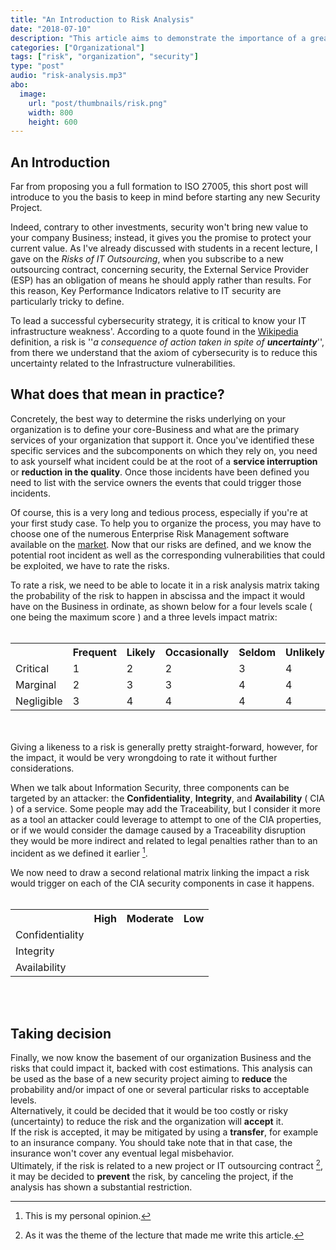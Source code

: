 ```yaml
---
title: "An Introduction to Risk Analysis"
date: "2018-07-10"
description: "This article aims to demonstrate the importance of a great security risk analysis before starting any cybersecurity project"
categories: ["Organizational"]
tags: ["risk", "organization", "security"]
type: "post"
audio: "risk-analysis.mp3"
abo:
  image:
    url: "post/thumbnails/risk.png"
    width: 800
    height: 600
---
```


## An Introduction

Far from proposing you a full formation to ISO 27005, this short post will introduce to you the basis to keep in mind before starting any new Security Project.

Indeed, contrary to other investments, security won't bring new value to your company Business; instead, it gives you the promise to protect your current value. As I've already discussed with students in a recent lecture, I gave on the *Risks of IT Outsourcing*, when you subscribe to a new outsourcing contract, concerning security, the External Service Provider (ESP) has an obligation of means he should apply rather than results. For this reason, Key Performance Indicators relative to IT security are particularly tricky to define.

To lead a successful cybersecurity strategy, it is critical to know your IT infrastructure weakness'. According to a quote found in the [Wikipedia](https://en.wikipedia.org/wiki/Risk) definition, a risk is ''*a consequence of action taken in spite of __uncertainty__*'', from there we understand that the axiom of cybersecurity is to reduce this uncertainty related to the Infrastructure vulnerabilities. 

## What does that mean in practice?

Concretely, the best way to determine the risks underlying on your organization is to define your core-Business and what are the primary services of your organization that support it. Once you've identified these specific services and the subcomponents on which they rely on, you need to ask yourself what incident could be at the root of a __service interruption__ or __reduction in the quality__. Once those incidents have been defined you need to list with the service owners the events that could trigger those incidents.

Of course, this is a very long and tedious process, especially if you're at your first study case. To help you to organize the process, you may have to choose one of the numerous Enterprise Risk Management software available on the [market](https://www.softwareadvice.com/risk-management/). Now that our risks are defined, and we know the potential root incident as well as the corresponding vulnerabilities that could be exploited, we have to rate the risks.

To rate a risk, we need to be able to locate it in a risk analysis matrix taking the probability of the risk to happen in abscissa and the impact it would have on the Business in ordinate, as shown below for a four levels scale ( one being the maximum score ) and a three levels impact matrix:
<br></br>
<table>
	  <tr>
		<th></th>
		<th>Frequent</th> 
		<th>Likely</th>
		<th>Occasionally</th>
		<th>Seldom</th>
		<th>Unlikely</th>
	  </tr>
	  <tr>
		<td>Critical</td>
		<td>1</td> 
		<td>2</td>
		<td>2</td>
		<td>3</td>
		<td>4</td>
	  </tr>
	<tr>
		<td>Marginal</td>
		<td>2</td> 
		<td>3</td>
		<td>3</td>
		<td>4</td>
		<td>4</td>
	</tr>
	<tr>
		<td>Negligible</td>
		<td>3</td> 
		<td>4</td>
		<td>4</td>
		<td>4</td>
		<td>4</td>
	</tr>
</table>
<br></br>
Giving a likeness to a risk is generally pretty straight-forward, however, for the impact, it would be very wrongdoing to rate it without further considerations. 

When we talk about Information Security, three components can be targeted by an attacker: the **Confidentiality**, **Integrity**, and **Availability** ( CIA ) of a service. Some people may add the Traceability, but I consider it more as a tool an attacker could leverage to attempt to one of the CIA properties, or if we would consider the damage caused by a Traceability disruption they would be more indirect and related to legal penalties rather than to an incident as we defined it earlier [^1].

We now need to draw a second relational matrix linking the impact a risk would trigger on each of the CIA security components in case it happens.
<br></br>
<table>
	  <tr>
		<th></th>
		<th>High</th> 
		<th>Moderate</th>
		<th>Low</th>
	  </tr>
	  <tr>
		<td>Confidentiality</td>
		<td></td> 
		<td></td>
		<td></td>
	  </tr>
	<tr>
		<td>Integrity</td>
		<td></td> 
		<td></td>
		<td></td>
	</tr>
	<tr>
		<td>Availability</td>
		<td></td> 
		<td></td>
		<td></td>
	</tr>
</table>
<br></br>

## Taking decision

Finally, we now know the basement of our organization Business and the risks that could impact it, backed with cost estimations. This analysis can be used as the base of a new security project aiming to **reduce** the probability and/or impact of one or several particular risks to acceptable levels.  
Alternatively, it could be decided that it would be too costly or risky (uncertainty) to reduce the risk and the organization will **accept** it.  
If the risk is accepted, it may be mitigated by using a **transfer**, for example to an insurance company. You should take note that in that case, the insurance won't cover any eventual legal misbehavior.  
Ultimately, if the risk is related to a new project or IT outsourcing contract [^2], it may be decided to **prevent** the risk, by canceling the project, if the analysis has shown a substantial restriction.

[^1]: This is my personal opinion.
[^2]: As it was the theme of the lecture that made me write this article.
